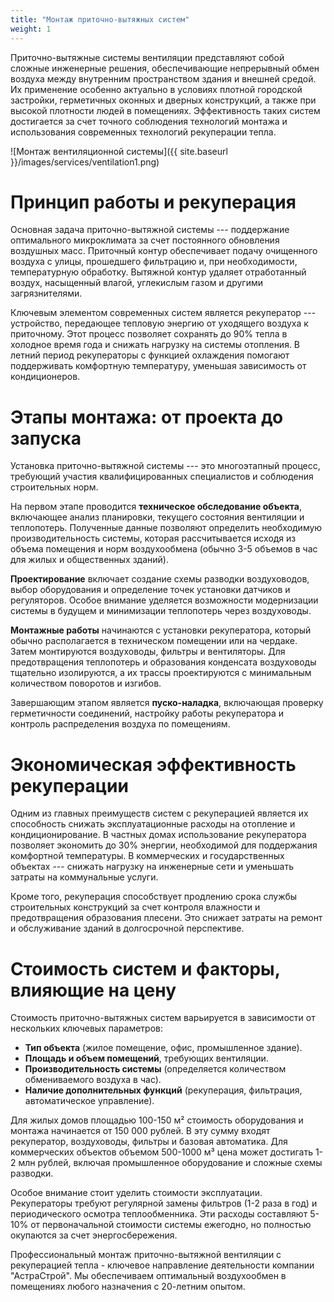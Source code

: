 ```yaml
---
title: "Монтаж приточно-вытяжных систем"
weight: 1
---
```


Приточно-вытяжные системы вентиляции представляют собой сложные инженерные решения, обеспечивающие непрерывный обмен воздуха между внутренним пространством здания и внешней средой. Их применение особенно актуально в условиях плотной городской застройки, герметичных оконных и дверных конструкций, а также при высокой плотности людей в помещениях. Эффективность таких систем достигается за счет точного соблюдения технологий монтажа и использования современных технологий рекуперации тепла.

![Монтаж вентиляционной системы]({{ site.baseurl }}/images/services/ventilation1.png)

# Принцип работы и рекуперация

Основная задача приточно-вытяжной системы --- поддержание оптимального микроклимата за счет постоянного обновления воздушных масс. Приточный контур обеспечивает подачу очищенного воздуха с улицы, прошедшего фильтрацию и, при необходимости, температурную обработку. Вытяжной контур удаляет отработанный воздух, насыщенный влагой, углекислым газом и другими загрязнителями.

Ключевым элементом современных систем является рекуператор --- устройство, передающее тепловую энергию от уходящего воздуха к приточному. Этот процесс позволяет сохранять до 90% тепла в холодное время года и снижать нагрузку на системы отопления. В летний период рекуператоры с функцией охлаждения помогают поддерживать комфортную температуру, уменьшая зависимость от кондиционеров.

# Этапы монтажа: от проекта до запуска

Установка приточно-вытяжной системы --- это многоэтапный процесс, требующий участия квалифицированных специалистов и соблюдения строительных норм.

На первом этапе проводится **техническое обследование объекта**, включающее анализ планировки, текущего состояния вентиляции и теплопотерь. Полученные данные позволяют определить необходимую производительность системы, которая рассчитывается исходя из объема помещения и норм воздухообмена (обычно 3-5 объемов в час для жилых и общественных зданий).

**Проектирование** включает создание схемы разводки воздуховодов, выбор оборудования и определение точек установки датчиков и регуляторов. Особое внимание уделяется возможности модернизации системы в будущем и минимизации теплопотерь через воздуховоды.

**Монтажные работы** начинаются с установки рекуператора, который обычно располагается в техническом помещении или на чердаке. Затем монтируются воздуховоды, фильтры и вентиляторы. Для предотвращения теплопотерь и образования конденсата воздуховоды тщательно изолируются, а их трассы проектируются с минимальным количеством поворотов и изгибов.

Завершающим этапом является **пуско-наладка**, включающая проверку герметичности соединений, настройку работы рекуператора и контроль распределения воздуха по помещениям.

# Экономическая эффективность рекуперации

Одним из главных преимуществ систем с рекуперацией является их способность снижать эксплуатационные расходы на отопление и кондиционирование. В частных домах использование рекуператора позволяет экономить до 30% энергии, необходимой для поддержания комфортной температуры. В коммерческих и государственных объектах --- снижать нагрузку на инженерные сети и уменьшать затраты на коммунальные услуги.

Кроме того, рекуперация способствует продлению срока службы строительных конструкций за счет контроля влажности и предотвращения образования плесени. Это снижает затраты на ремонт и обслуживание зданий в долгосрочной перспективе.

# Стоимость систем и факторы, влияющие на цену 

Стоимость приточно-вытяжных систем варьируется в зависимости от нескольких ключевых параметров:   
- **Тип объекта** (жилое помещение, офис, промышленное здание).  
- **Площадь и объем помещений**, требующих вентиляции.  
- **Производительность системы** (определяется количеством обмениваемого воздуха в час).  
- **Наличие дополнительных функций** (рекуперация, фильтрация, автоматическое управление).

Для жилых домов площадью 100-150 м² стоимость оборудования и монтажа начинается от 150 000 рублей. В эту сумму входят рекуператор, воздуховоды, фильтры и базовая автоматика. Для коммерческих объектов объемом 500-1000 м³ цена может достигать 1-2 млн рублей, включая промышленное оборудование и сложные схемы разводки.

Особое внимание стоит уделить стоимости эксплуатации. Рекуператоры требуют регулярной замены фильтров (1-2 раза в год) и периодического осмотра теплообменника. Эти расходы составляют 5-10% от первоначальной стоимости системы ежегодно, но полностью окупаются за счет энергосбережения.

Профессиональный монтаж приточно-вытяжной вентиляции с рекуперацией тепла - ключевое направление деятельности компании "АстраСтрой". Мы обеспечиваем оптимальный воздухообмен в помещениях любого назначения с 20-летним опытом.